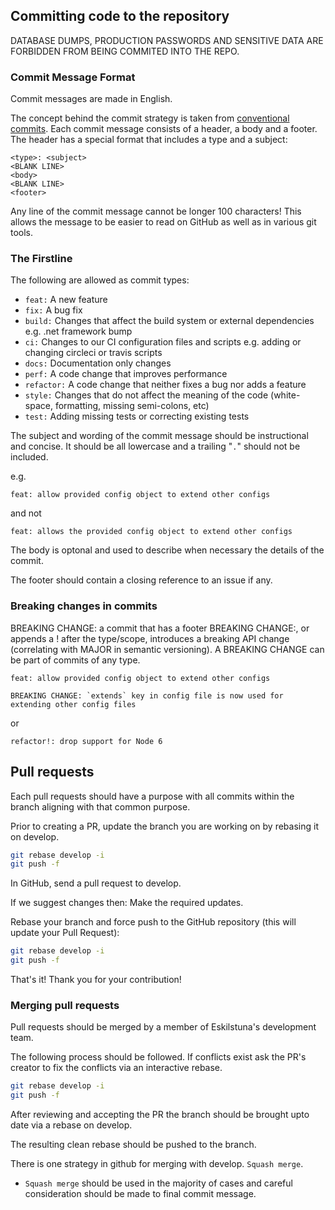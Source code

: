 ## <a name="committing-code"></a> Committing code to the repository

DATABASE DUMPS, PRODUCTION PASSWORDS AND SENSITIVE DATA ARE FORBIDDEN FROM BEING COMMITED INTO THE REPO.

### Commit Message Format

Commit messages are made in English.

The concept behind the commit strategy is taken from [conventional commits](https://www.conventionalcommits.org/en/v1.0.0/).
Each commit message consists of a header, a body and a footer. The header has a special format that includes a type and a subject:

```
<type>: <subject>
<BLANK LINE>
<body>
<BLANK LINE>
<footer>
```

Any line of the commit message cannot be longer 100 characters! This allows the message to be easier to read on GitHub as well as in various git tools.

### The Firstline

<a name="commit-types"></a> The following are allowed as commit types:

* `feat:` A new feature
* `fix:` A bug fix
* `build:` Changes that affect the build system or external dependencies e.g. .net framework bump
* `ci:` Changes to our CI configuration files and scripts e.g. adding or changing circleci or travis scripts
* `docs:` Documentation only changes
* `perf:` A code change that improves performance
* `refactor:` A code change that neither fixes a bug nor adds a feature
* `style:` Changes that do not affect the meaning of the code (white-space, formatting, missing semi-colons, etc)
* `test:` Adding missing tests or correcting existing tests

The subject and wording of the commit message should be instructional and concise. It should be all lowercase and a trailing "`.`" should not be included.

e.g.

```
feat: allow provided config object to extend other configs
```

and not

```
feat: allows the provided config object to extend other configs
```

The body is optonal and used to describe when necessary the details of the commit.

The footer should contain a closing reference to an issue if any.

### Breaking changes in commits

BREAKING CHANGE: a commit that has a footer BREAKING CHANGE:, or appends a ! after the type/scope, introduces a breaking API change (correlating with MAJOR in semantic versioning). A BREAKING CHANGE can be part of commits of any type.

```
feat: allow provided config object to extend other configs

BREAKING CHANGE: `extends` key in config file is now used for extending other config files
```

or

```
refactor!: drop support for Node 6
```

## Pull requests

Each pull requests should have a purpose with all commits within the branch aligning with that common purpose.

Prior to creating a PR, update the branch you are working on by rebasing it on develop.

``` bash
git rebase develop -i
git push -f
```

In GitHub, send a pull request to develop.

If we suggest changes then:
Make the required updates.

Rebase your branch and force push to the GitHub repository (this will update your Pull Request):

``` bash
git rebase develop -i
git push -f
```

That's it! Thank you for your contribution!

### Merging pull requests

Pull requests should be merged by a member of Eskilstuna's development team.

The following process should be followed. If conflicts exist ask the PR's creator to fix the conflicts via an interactive rebase.

``` bash
git rebase develop -i
git push -f
```

After reviewing and accepting the PR the branch should be brought upto date via a rebase on develop.

The resulting clean rebase should be pushed to the branch.

There is one strategy in github for merging with develop. `Squash merge`.

* `Squash merge` should be used in the majority of cases and careful consideration should be made to final commit message.
